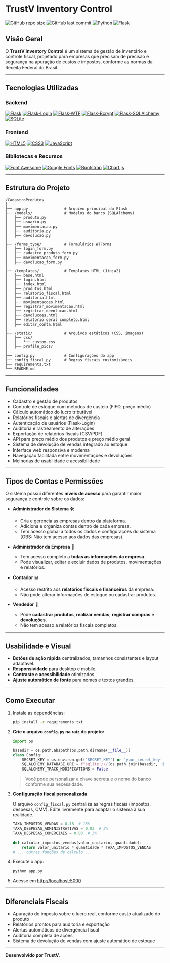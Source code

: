 
# TrustV Inventory Control

![GitHub repo size](https://img.shields.io/github/repo-size/pedro-zucchi90/TrustV-Inventory-Control?style=flat-square)
![GitHub last commit](https://img.shields.io/github/last-commit/pedro-zucchi90/TrustV-Inventory-Control?style=flat-square)
![Python](https://img.shields.io/badge/Python-3.11%2B-blue?style=flat-square&logo=python)
![Flask](https://img.shields.io/badge/Flask-%23000?style=flat-square&logo=flask)

## Visão Geral
O **TrustV Inventory Control** é um sistema de gestão de inventário e controle fiscal, projetado para empresas que precisam de precisão e segurança na apuração de custos e impostos, conforme as normas da Receita Federal do Brasil.

---

## Tecnologias Utilizadas

### Backend
[![Flask](https://img.shields.io/badge/Flask-%23000?style=for-the-badge&logo=flask)](https://flask.palletsprojects.com/)
[![Flask-Login](https://img.shields.io/badge/Flask_Login-%23000?style=for-the-badge&logo=flask)](https://flask-login.readthedocs.io/)
[![Flask-WTF](https://img.shields.io/badge/Flask_WTF-%23000?style=for-the-badge&logo=flask)](https://flask-wtf.readthedocs.io/)
[![Flask-Bcrypt](https://img.shields.io/badge/Flask_Bcrypt-%232C3E50?style=for-the-badge&logo=python&logoColor=white)](https://flask-bcrypt.readthedocs.io/)
[![Flask-SQLAlchemy](https://img.shields.io/badge/SQLAlchemy-%23C68639?style=for-the-badge&logo=python&logoColor=white)](https://flask-sqlalchemy.palletsprojects.com/)
[![SQLite](https://img.shields.io/badge/SQLite-%2307405e?style=for-the-badge&logo=sqlite&logoColor=white)](https://www.sqlite.org/index.html)

### Frontend
[![HTML5](https://img.shields.io/badge/HTML5-%23E34F26?style=for-the-badge&logo=html5&logoColor=white)](https://developer.mozilla.org/pt-BR/docs/Web/HTML)
[![CSS3](https://img.shields.io/badge/CSS3-%231572B6?style=for-the-badge&logo=css3&logoColor=white)](https://developer.mozilla.org/pt-BR/docs/Web/CSS)
[![JavaScript](https://img.shields.io/badge/JavaScript-%23F7DF1E?style=for-the-badge&logo=javascript&logoColor=black)](https://developer.mozilla.org/pt-BR/docs/Web/JavaScript)

### Bibliotecas e Recursos
[![Font Awesome](https://img.shields.io/badge/Font_Awesome-%23339AF0?style=for-the-badge&logo=fontawesome&logoColor=white)](https://fontawesome.com/)
[![Google Fonts](https://img.shields.io/badge/Google_Fonts-%234285F4?style=for-the-badge&logo=google&logoColor=white)](https://fonts.google.com/)
[![Bootstrap](https://img.shields.io/badge/Bootstrap-%237952B3?style=for-the-badge&logo=bootstrap&logoColor=white)](https://getbootstrap.com/)
[![Chart.js](https://img.shields.io/badge/Chart.js-%23FF6384?style=for-the-badge&logo=chartdotjs&logoColor=white)](https://www.chartjs.org/)

---

## Estrutura do Projeto

```text
/CadastroProdutos
│
├── app.py                # Arquivo principal do Flask
├── /models/              # Modelos do banco (SQLAlchemy)
│   ├── produto.py
│   ├── usuario.py
│   ├── movimentacao.py
│   ├── auditoria.py
│   ├── devolucao.py
│
├── /forms_type/          # Formulários WTForms
│   ├── login_form.py
│   ├── cadastro_produto_form.py
│   ├── movimentacao_form.py
│   ├── devolucao_form.py
│
├── /templates/           # Templates HTML (Jinja2)
│   ├── base.html
│   ├── login.html
│   ├── index.html
│   ├── produtos.html
│   ├── relatorio_fiscal.html
│   ├── auditoria.html
│   ├── movimentacoes.html
│   ├── registrar_movimentacao.html
│   ├── registrar_devolucao.html
│   ├── devolucoes.html
│   ├── relatorio_geral_completo.html
│   ├── editar_conta.html
│
├── /static/              # Arquivos estáticos (CSS, imagens)
│   ├── css/
│   │   └── custom.css
│   ├── profile_pics/
│
├── config.py             # Configurações do app
├── config_fiscal.py      # Regras fiscais customizáveis
├── requirements.txt
└── README.md
````

---

## Funcionalidades

* Cadastro e gestão de produtos
* Controle de estoque com métodos de custeio (FIFO, preço médio)
* Cálculo automático do lucro tributável
* Relatórios fiscais e alertas de divergência
* Autenticação de usuários (Flask-Login)
* Auditoria e rastreamento de alterações
* Exportação de relatórios fiscais (CSV/PDF)
* API para preço médio dos produtos e preço médio geral
* Sistema de devolução de vendas integrado ao estoque
* Interface web responsiva e moderna
* Navegação facilitada entre movimentações e devoluções
* Melhorias de usabilidade e acessibilidade

---

## Tipos de Contas e Permissões

O sistema possui diferentes **níveis de acesso** para garantir maior segurança e controle sobre os dados:

* **Administrador do Sistema** 🛠️

  * Cria e gerencia as empresas dentro da plataforma.
  * Adiciona e organiza contas dentro de cada empresa.
  * Tem acesso global a todos os dados e configurações do sistema (OBS: Não tem acesso aos dados das empresas).

* **Administrador da Empresa** 📂

  * Tem acesso completo a **todas as informações da empresa**.
  * Pode visualizar, editar e excluir dados de produtos, movimentações e relatórios.

* **Contador** 📊

  * Acesso restrito aos **relatórios fiscais e financeiros** da empresa.
  * Não pode alterar informações de estoque ou cadastrar produtos.

* **Vendedor** 🛒

  * Pode **cadastrar produtos**, **realizar vendas**, **registrar compras** e **devoluções**.
  * Não tem acesso a relatórios fiscais completos.

---

## Usabilidade e Visual

* **Botões de ação rápida** centralizados, tamanhos consistentes e layout adaptável.
* **Responsividade** para desktop e mobile.
* **Contraste e acessibilidade** otimizados.
* **Ajuste automático de fonte** para nomes e textos grandes.

---

## Como Executar

1. Instale as dependências:

   ```bash
   pip install -r requirements.txt
   ```

2. **Crie o arquivo `config.py` na raiz do projeto:**

   ```python
   import os

   basedir = os.path.abspath(os.path.dirname(__file__))
   class Config:
       SECRET_KEY = os.environ.get('SECRET_KEY') or 'your_secret_key'
       SQLALCHEMY_DATABASE_URI = f"sqlite:///{os.path.join(basedir, 'instance', 'database.db')}"
       SQLALCHEMY_TRACK_MODIFICATIONS = False
   ```

   > Você pode personalizar a chave secreta e o nome do banco conforme sua necessidade.

3. **Configuração fiscal personalizada**

   O arquivo `config_fiscal.py` centraliza as regras fiscais (impostos, despesas, CMV).
   Edite livremente para adaptar o sistema à sua realidade.

   ```python
   TAXA_IMPOSTOS_VENDAS = 0.18  # 18%
   TAXA_DESPESAS_ADMINISTRATIVAS = 0.02  # 2%
   TAXA_DESPESAS_COMERCIAIS = 0.03  # 3%

   def calcular_impostos_vendas(valor_unitario, quantidade):
       return valor_unitario * quantidade * TAXA_IMPOSTOS_VENDAS
   # ... outras funções de cálculo ...
   ```

4. Execute o app:

   ```bash
   python app.py
   ```

5. Acesse em [http://localhost:5000](http://localhost:5000)

---

## Diferenciais Fiscais

* Apuração do imposto sobre o lucro real, conforme custo atualizado do produto
* Relatórios prontos para auditoria e exportação
* Alertas automáticos de divergência fiscal
* Auditoria completa de ações
* Sistema de devolução de vendas com ajuste automático de estoque

---

**Desenvolvido por TrustV.**




